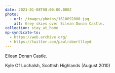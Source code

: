 ```yaml
---
date: 2021-01-08T08:00:00.000Z
photo:
  - url: /images/photos/1610092800.jpg
    alt: Grey skies over Eilean Donan Castle.
collection: stay_at_home
mp-syndicate-to:
  - https://web.archive.org/
  - https://twitter.com/paulrobertlloyd
---
```

Eilean Donan Castle.

Kyle Of Lochalsh, Scottish Highlands (August 2010)
